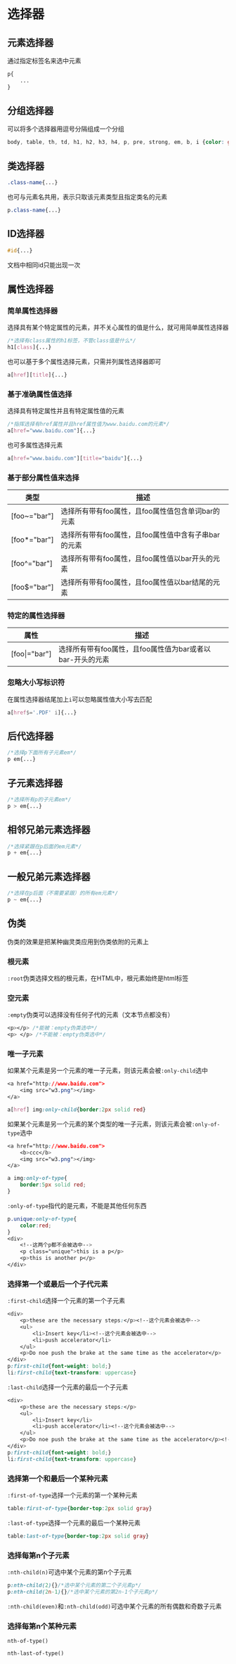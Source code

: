 # 选择器

## 元素选择器

通过指定标签名来选中元素

```css
p{
	...
}
```

## 分组选择器

可以将多个选择器用逗号分隔组成一个分组

```css
body, table, th, td, h1, h2, h3, h4, p, pre, strong, em, b, i {color: gray;}
```

## 类选择器

```css
.class-name{...}
```

也可与元素名共用，表示只取该元素类型且指定类名的元素

```css
p.class-name{...}
```

## ID选择器

```css
#id{...}
```

文档中相同id只能出现一次

## 属性选择器

### 简单属性选择器

选择具有某个特定属性的元素，并不关心属性的值是什么，就可用简单属性选择器

```css
/*选择有class属性的h1标签，不管class值是什么*/
h1[class]{...}
```

也可以基于多个属性选择元素，只需并列属性选择器即可

```css
a[href][title]{...}
```

### 基于准确属性值选择

选择具有特定属性并且有特定属性值的元素

```css
/*指挥选择有href属性并且href属性值为www.baidu.com的元素*/
a[href="www.baidu.com"]{...}
```

也可多属性选择元素

```css
a[href="www.baidu.com"][title="baidu"]{...}
```

### 基于部分属性值来选择

| 类型         | 描述                                                |
| ------------ | --------------------------------------------------- |
| [foo~="bar"] | 选择所有带有foo属性，且foo属性值包含单词bar的元素   |
| [foo*="bar"] | 选择所有带有foo属性，且foo属性值中含有子串bar的元素 |
| [foo^="bar"] | 选择所有带有foo属性，且foo属性值以bar开头的元素     |
| [foo$="bar"] | 选择所有带有foo属性，且foo属性值以bar结尾的元素     |

### 特定的属性选择器

| 属性          | 描述                                                      |
| ------------- | --------------------------------------------------------- |
| [foo\|="bar"] | 选择所有带有foo属性，且foo属性值为bar或者以bar-开头的元素 |

### 忽略大小写标识符

在属性选择器结尾加上`i`可以忽略属性值大小写去匹配

```css
a[href$='.PDF' i]{...}
```

## 后代选择器

```css
/*选择p下面所有子元素em*/
p em{...}
```

## 子元素选择器

```css
/*选择所有p的子元素em*/
p > em{...}
```

## 相邻兄弟元素选择器

```css
/*选择紧跟在p后面的em元素*/
p + em{...}
```

## 一般兄弟元素选择器

```css
/*选择在p后面（不需要紧跟）的所有em元素*/
p ~ em{...}
```

## 伪类

伪类的效果是把某种幽灵类应用到伪类依附的元素上

### 根元素

`:root`伪类选择文档的根元素，在HTML中，根元素始终是html标签

### 空元素

`:empty`伪类可以选择没有任何子代的元素（文本节点都没有）

```css
<p></p> /*能被：empty伪类选中*/
<p> </p> /*不能被：empty伪类选中*/
```

### 唯一子元素

如果某个元素是另一个元素的唯一子元素，则该元素会被`:only-child`选中

```css
<a href="http://www.baidu.com">
	<img src="w3.png"></img>
</a>

a[href] img:only-child{border:2px solid red}
```

如果某个元素是另一个元素的某个类型的唯一子元素，则该元素会被`:only-of-type`选中

```css
<a href="http://www.baidu.com">
	<b>ccc</b>
	<img src="w3.png"></img>
</a>

a img:only-of-type{
	border:5px solid red;
}
```

`:only-of-type`指代的是元素，不能是其他任何东西

```css
p.unique:only-of-type{
	color:red;
}
<div>
	<!--这两个p都不会被选中-->
	<p class="unique">this is a p</p>
	<p>this is another p</p>
</div>
```

### 选择第一个或最后一个子代元素

`:first-child`选择一个元素的第一个子元素

```css
<div>
	<p>these are the necessary steps:</p><!--这个元素会被选中-->
	<ul>
		<li>Insert key</li><!--这个元素会被选中-->
		<li>push accelerator</li>
	</ul>
	<p>Do noe push the brake at the same time as the accelerator</p>
</div>
p:first-child{font-weight: bold;}
li:first-child{text-transform: uppercase}
```

`:last-child`选择一个元素的最后一个子元素

```css
<div>
	<p>these are the necessary steps:</p>
	<ul>
		<li>Insert key</li>
		<li>push accelerator</li><!--这个元素会被选中-->
	</ul>
	<p>Do noe push the brake at the same time as the accelerator</p><!--这个元素会被选中-->
</div>
p:first-child{font-weight: bold;}
li:first-child{text-transform: uppercase}
```

### 选择第一个和最后一个某种元素

`:first-of-type`选择一个元素的第一个某种元素

```css
table:first-of-type{border-top:2px solid gray}
```

`:last-of-type`选择一个元素的最后一个某种元素

```css
table:last-of-type{border-top:2px solid gray}
```

### 选择每第n个子元素

`:nth-child(n)`可选中某个元素的第n个子元素

```css
p:nth-child(2){}/*选中某个元素的第二个子元素p*/
p:nth-child(2n-1){}/*选中某个元素的第2n-1个子元素p*/
```

`:nth-child(even)`和`:nth-child(odd)`可选中某个元素的所有偶数和奇数子元素

### 选择每第n个某种元素

`nth-of-type()`

`nth-last-of-type()`

